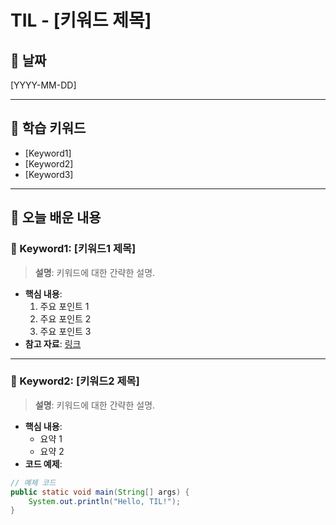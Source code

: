 # TIL - [키워드 제목]

## 📅 날짜
[YYYY-MM-DD]

---

## 📌 학습 키워드
- [Keyword1]
- [Keyword2]
- [Keyword3]

---

## 📖 오늘 배운 내용

### 🔹 Keyword1: [키워드1 제목]
> **설명**: 키워드에 대한 간략한 설명.
- **핵심 내용**:
    1. 주요 포인트 1
    2. 주요 포인트 2
    3. 주요 포인트 3
- **참고 자료**: [링크](https://example.com)

---

### 🔹 Keyword2: [키워드2 제목]
> **설명**: 키워드에 대한 간략한 설명.
- **핵심 내용**:
    - 요약 1
    - 요약 2
- **코드 예제**:
```java
// 예제 코드
public static void main(String[] args) {
    System.out.println("Hello, TIL!");
}
```
